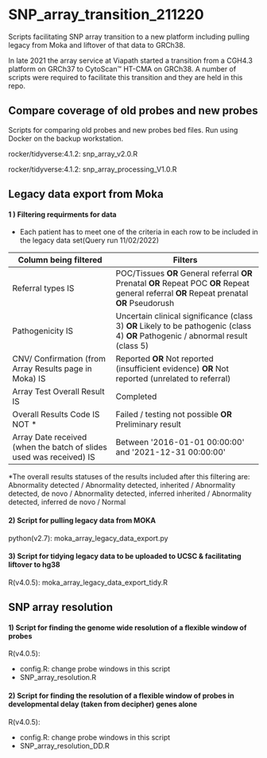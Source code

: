 # SNP_array_transition_211220
Scripts facilitating SNP array transition to a new platform including pulling legacy from Moka and liftover of that data to GRCh38. 

In late 2021 the array service at Viapath started a transition from a CGH4.3 platform on GRCh37 to CytoScan™ HT-CMA on GRCh38. A number of scripts were required to facilitate this transition and they are held in this repo. 

## Compare coverage of old probes and new probes 

Scripts for comparing old probes and new probes bed files. Run using Docker on the backup workstation.

rocker/tidyverse:4.1.2: snp_array_v2.0.R

rocker/tidyverse:4.1.2: snp_array_processing_V1.0.R

## Legacy data export from Moka 

#### 1 ) Filtering requirments for data 
- Each patient has to meet one of the criteria in each row to be included in the legacy data set(Query run 11/02/2022)

|Column being filtered  | Filters 
|-----------------------| ---------------------------------------------------------------|
| Referral types IS     |  POC/Tissues **OR** General referral **OR** Prenatal **OR** Repeat POC **OR** Repeat general referral **OR** Repeat prenatal **OR** Pseudorush 
| Pathogenicity IS      | Uncertain clinical significance (class 3) **OR** Likely to be pathogenic (class 4) **OR** Pathogenic / abnormal result (class 5)
| CNV/ Confirmation (from Array  Results page in Moka)  IS  | Reported **OR** Not reported (insufficient evidence) **OR** Not reported (unrelated to referral)
| Array Test Overall Result IS | Completed 
| Overall Results Code IS NOT * | Failed / testing not possible **OR** Preliminary result
| Array Date received (when the batch of slides used was received) IS | Between '2016-01-01 00:00:00' and '2021-12-31 00:00:00'
  
*The overall results statuses of the results included after this filtering are: Abnormality detected / Abnormality detected, inherited / Abnormality detected, de novo / Abnormality detected, inferred inherited / Abnormality detected, inferred de novo / Normal 

#### 2) Script for pulling legacy data from MOKA

python(v2.7): moka_array_legacy_data_export.py

#### 3) Script for tidying legacy data to be uploaded to UCSC & facilitating liftover to hg38

R(v4.0.5): moka_array_legacy_data_export_tidy.R

## SNP array resolution  

#### 1) Script for finding the genome wide resolution of a flexible window of probes 

R(v4.0.5):
  - config.R: change probe windows in this script 
  - SNP_array_resolution.R 

#### 2) Script for finding the resolution of a flexible window of probes in developmental delay (taken from decipher) genes alone  

R(v4.0.5):
  - config.R: change probe windows in this script 
  - SNP_array_resolution_DD.R 






